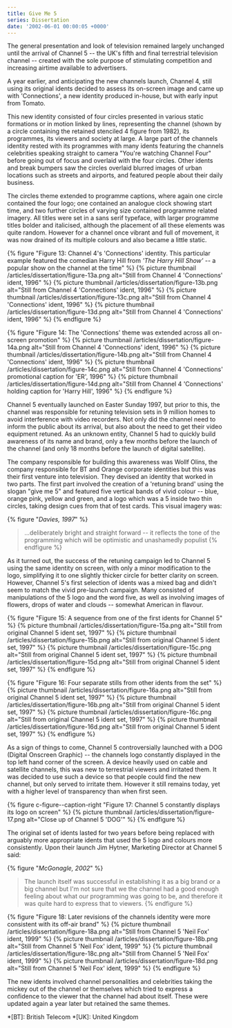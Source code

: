 ```yaml
---
title: Give Me 5
series: Dissertation
date: '2002-06-01 00:00:05 +0000'
---
```

The general presentation and look of television remained largely unchanged until the arrival of Channel 5 -- the UK's fifth and final terrestrial television channel -- created with the sole purpose of stimulating competition and increasing airtime available to advertisers.

A year earlier, and anticipating the new channels launch, Channel 4, still using its original idents decided to assess its on-screen image and came up with 'Connections', a new identity produced in-house, but with early input from Tomato.

This new identity consisted of four circles presented in various static formations or in motion linked by lines, representing the channel (shown by a circle containing the retained stenciled 4 figure from 1982), its programmes, its viewers and society at large. A large part of the channels identity rested with its programmes with many idents featuring the channels celebrities speaking straight to camera "You're watching Channel Four" before going out of focus and overlaid with the four circles. Other idents and break bumpers saw the circles overlaid blurred images of urban locations such as streets and airports, and featured people about their daily business.

The circles theme extended to programme captions, where again one circle contained the four logo; one contained an analogue clock showing start time, and two further circles of varying size contained programme related imagery. All titles were set in a sans serif typeface, with larger programme titles bolder and italicised, although the placement of all these elements was quite random. However for a channel once vibrant and full of movement, it was now drained of its multiple colours and also became a little static.

{% figure "Figure 13: Channel 4's 'Connections' identity. This particular example featured the comedian Harry Hill from <cite>'The Harry Hill Show'</cite> -- a popular show on the channel at the time" %}
{% picture thumbnail /articles/dissertation/figure-13a.png alt="Still from Channel 4 'Connections' ident, 1996" %}
{% picture thumbnail /articles/dissertation/figure-13b.png alt="Still from Channel 4 'Connections' ident, 1996" %}
{% picture thumbnail /articles/dissertation/figure-13c.png alt="Still from Channel 4 'Connections' ident, 1996" %}
{% picture thumbnail /articles/dissertation/figure-13d.png alt="Still from Channel 4 'Connections' ident, 1996" %}
{% endfigure %}

{% figure "Figure 14: The 'Connections' theme was extended across all on-screen promotion" %}
{% picture thumbnail /articles/dissertation/figure-14a.png alt="Still from Channel 4 'Connections' ident, 1996" %}
{% picture thumbnail /articles/dissertation/figure-14b.png alt="Still from Channel 4 'Connections' ident, 1996" %}
{% picture thumbnail /articles/dissertation/figure-14c.png alt="Still from Channel 4 'Connections' promotional caption for 'ER', 1996" %}
{% picture thumbnail /articles/dissertation/figure-14d.png alt="Still from Channel 4 'Connections' holding caption for 'Harry Hill', 1996" %}
{% endfigure %}

Channel 5 eventually launched on Easter Sunday 1997, but prior to this, the channel was responsible for retuning television sets in 9 million homes to avoid interference with video recorders. Not only did the channel need to inform the public about its arrival, but also about the need to get their video equipment retuned. As an unknown entity, Channel 5 had to quickly build awareness of its name and brand, only a few months before the launch of the channel (and only 18 months before the launch of digital satellite).

The company responsible for building this awareness was Wollf Olins, the company responsible for BT and Orange corporate identities but this was their first venture into television. They devised an identity that worked in two parts. The first part involved the creation of a 'retuning brand' using the slogan "give me 5" and featured five vertical bands of vivid colour -- blue, orange pink, yellow and green, and a logo which was a 5 inside two thin circles, taking design cues from that of test cards. This visual imagery was:

{% figure "<cite>Davies, 1997</cite>" %}
> ...deliberately bright and straight forward -- it reflects the tone of the programming which will be optimistic and unashamedly populist
{% endfigure %}

As it turned out, the success of the retuning campaign led to Channel 5 using the same identity on screen, with only a minor modification to the logo, simplifying it to one slightly thicker circle for better clarity on screen. However, Channel 5's first selection of idents was a mixed bag and didn't seem to match the vivid pre-launch campaign. Many consisted of manipulations of the 5 logo and the word five, as well as involving images of flowers, drops of water and clouds -- somewhat American in flavour.

{% figure "Figure 15: A sequence from one of the first idents for Channel 5" %}
{% picture thumbnail /articles/dissertation/figure-15a.png alt="Still from original Channel 5 ident set, 1997" %}
{% picture thumbnail /articles/dissertation/figure-15b.png alt="Still from original Channel 5 ident set, 1997" %}
{% picture thumbnail /articles/dissertation/figure-15c.png alt="Still from original Channel 5 ident set, 1997" %}
{% picture thumbnail /articles/dissertation/figure-15d.png alt="Still from original Channel 5 ident set, 1997" %}
{% endfigure %}

{% figure "Figure 16: Four separate stills from other idents from the set" %}
{% picture thumbnail /articles/dissertation/figure-16a.png alt="Still from original Channel 5 ident set, 1997" %}
{% picture thumbnail /articles/dissertation/figure-16b.png alt="Still from original Channel 5 ident set, 1997" %}
{% picture thumbnail /articles/dissertation/figure-16c.png alt="Still from original Channel 5 ident set, 1997" %}
{% picture thumbnail /articles/dissertation/figure-16d.png alt="Still from original Channel 5 ident set, 1997" %}
{% endfigure %}

As a sign of things to come, Channel 5 controversially launched with a DOG (Digital Onscreen Graphic) -- the channels logo constantly displayed in the top left hand corner of the screen. A device heavily used on cable and satellite channels, this was new to terrestrial viewers and irritated them. It was decided to use such a device so that people could find the new channel, but only served to irritate them. However it still remains today, yet with a higher level of transparency than when first seen.

{% figure c-figure--caption-right "Figure 17: Channel 5 constantly displays its logo on screen" %}
{% picture thumbnail /articles/dissertation/figure-17.png alt="Close up of Channel 5 'DOG'" %}
{% endfigure %}

The original set of idents lasted for two years before being replaced with arguably more appropriate idents that used the 5 logo and colours more consistently. Upon their launch Jim Hytner, Marketing Director at Channel 5 said:

{% figure "<cite>McGonagle, 2002</cite>" %}
> The launch itself was successful in establishing it as a big brand or a big channel but I'm not sure that we the channel had a good enough feeling about what our programming was going to be, and therefore it was quite hard to express that to viewers.
{% endfigure %}


{% figure "Figure 18: Later revisions of the channels identity were more consistent with its off-air brand" %}
{% picture thumbnail /articles/dissertation/figure-18a.png alt="Still from Channel 5 'Neil Fox' ident, 1999" %}
{% picture thumbnail /articles/dissertation/figure-18b.png alt="Still from Channel 5 'Neil Fox' ident, 1999" %}
{% picture thumbnail /articles/dissertation/figure-18c.png alt="Still from Channel 5 'Neil Fox' ident, 1999" %}
{% picture thumbnail /articles/dissertation/figure-18d.png alt="Still from Channel 5 'Neil Fox' ident, 1999" %}
{% endfigure %}

The new idents involved channel personalities and celebrities taking the mickey out of the channel or themselves which tried to express a confidence to the viewer that the channel had about itself. These were updated again a year later but retained the same themes.

*[BT]: British Telecom
*[UK]: United Kingdom
